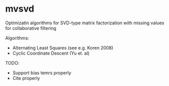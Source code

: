 # mvsvd
Optimizatin algorithms for SVD-type matrix factorization with missing values for collaborative filtering

Algorithms:
* Alternating Least Squares (see e.g. Koren 2008)
* Cyclic Coordinate Descent (Yu et. al)

TODO:
* Support bias temrs properly
* Cite properly
